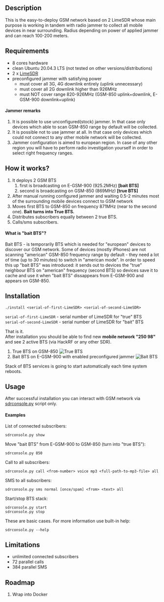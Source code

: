 ## Description

This is the easy-to-deploy GSM network based on 2 LimeSDR whose main purpose is working in tandem with radio jammer to collect all mobile devices in near surrounding. Radius depending on power of applied jammer and can reach 100-200 meters.

## Requirements

- 8 cores hardware
- clean Ubuntu 20.04.3 LTS (not tested on other versions/distributions)
- 2 x [LimeSDR](https://limemicro.com/products/boards/limesdr/)
- preconfigured jammer with satisfying power
  - must cover all 3G, 4G downlink entirely (uplink unnecessary)
  - must cover all 2G downlink higher than 926MHz 
  - must NOT cover range 820-926MHz (GSM-850 uplink+downlink, E-GSM-900 downlink+uplink)

#### Jammer remarks

1. It is possible to use unconfigured(stock) jammer. In that case only devices which able to scan GSM-850 range by default will be collected.
2. It is possible not to use jammer at all. In that case only devices which could not connect to any other mobile network will be collected.
3. Jammer configuration is aimed to european region. In case of any other region you will have to perform radio investigation yourself in order to select right frequency ranges.

## How it works?

1. It deploys 2 GSM BTS
   1. first is broadcasting on E-GSM-900 (925.2MHz) **[bait BTS]**
   2. second is broadcasting on GSM-850 (869MHz)    **[true BTS]**
2. After manual running configured jammer and waiting 0.5-2 minutes most of the surrounding mobile devices connect to GSM network
3. Moves first BTS to GSM-850 on frequency 871MHz (near to the second one). **Bait turns into True BTS.**
4. Distributes subscribers equally between 2 true BTS.
5. Calls/sms subscribers.

#### What is "bait BTS"?

Bait BTS - is temporarily BTS which is needed for "european" devices to discover our GSM network. Some of devices (mostly iPhones) are not scanning "american" GSM-850 frequency range by default - they need a lot of time (up to 30 minutes) to switch in "american mode". In order to speed this up "bait BTS" was introduced: it sends out to devices the "true" neighbour BTS on "american" frequency (second BTS) so devices save it to cache and use it when "bait BTS" dissappears from E-GSM-900 and appears on GSM-850.

## Installation

```
./install <serial-of-first-LimeSDR> <serial-of-second-LimeSDR>
```

`serial-of-first-LimeSDR` - serial number of LimeSDR for "true" BTS  
`serial-of-second-LimeSDR` - serial number of LimeSDR for "bait" BTS

That is it.  
After installation you should be able to find new **mobile network "250 98"** and see 2 active BTS (via HackRF or any other SDR).  

1. True BTS on GSM-850
![True BTS](https://habrastorage.org/r/w1560/getpro/habr/upload_files/480/dad/ce7/480dadce7d2a1469ae3b8b6634543e3a.png)
2. Bait BTS on E-GSM-900 with enabled preconfigured jammer
![Bait BTS](https://habrastorage.org/r/w1560/getpro/habr/upload_files/7d5/97b/167/7d597b167967c951c49842b75024e6c7.png)

Stack of BTS services is going to start automatically each time system reboots. 

## Usage

After successful installation you can interact with GSM network via [sdrconsole.py](./bin/sdrconsole.py) script only.

#### Examples

List of connected subscribers:

```
sdrconsole.py show
```

Move "bait BTS" from E-GSM-900 to GSM-850 (turn into "true BTS"):

```
sdrconsole.py 850
```

Call to all subscribers:

```
sdrconsole.py call <from-number> voice mp3 <full-path-to-mp3-file> all
```

SMS to all subscribers:

```
sdrconsole.py sms normal [once/spam] <from> <text> all
```

Start/stop BTS stack:

```
sdrconsole.py start
sdrconsole.py stop
```

These are basic cases. For more information use built-in help:

```
sdrconsole.py --help
```

## Limitations

- unlimited connected subscribers
- 72 parallel calls
- 384 parallel SMS

## Roadmap

1. Wrap into Docker

